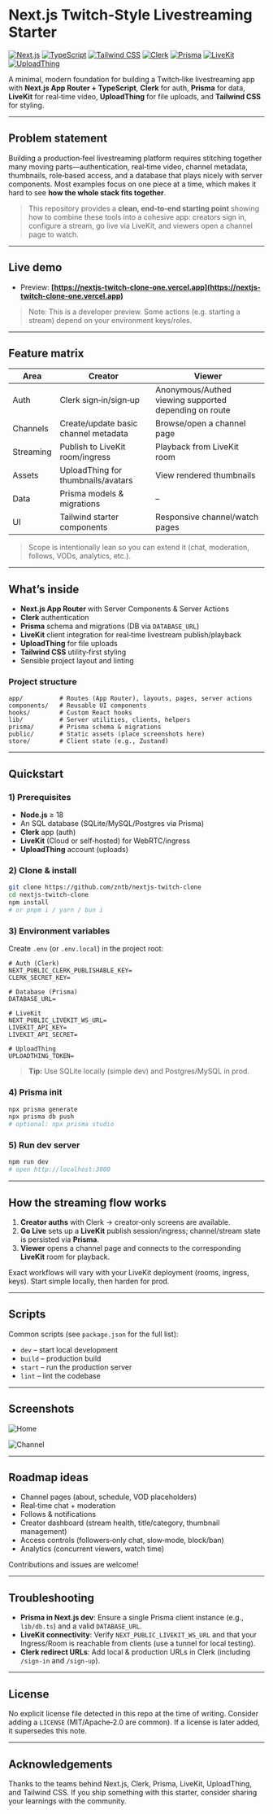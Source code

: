 # Next.js Twitch‑Style Livestreaming Starter

[![Next.js](https://img.shields.io/badge/Next.js-App%20Router-000)](https://nextjs.org/) [![TypeScript](https://img.shields.io/badge/TypeScript-Strict-3178C6)](https://www.typescriptlang.org/) [![Tailwind CSS](https://img.shields.io/badge/Tailwind-CSS-38B2AC)](https://tailwindcss.com/) [![Clerk](https://img.shields.io/badge/Auth-Clerk-6C47FF)](https://clerk.com/) [![Prisma](https://img.shields.io/badge/ORM-Prisma-2D3748)](https://prisma.io/) [![LiveKit](https://img.shields.io/badge/RTC-LiveKit-FF4D4D)](https://livekit.io/) [![UploadThing](https://img.shields.io/badge/Uploads-UploadThing-000)](https://uploadthing.com/)

A minimal, modern foundation for building a Twitch‑like livestreaming app with **Next.js App Router + TypeScript**, **Clerk** for auth, **Prisma** for data, **LiveKit** for real‑time video, **UploadThing** for file uploads, and **Tailwind CSS** for styling.

---

## Problem statement

Building a production‑feel livestreaming platform requires stitching together many moving parts—authentication, real‑time video, channel metadata, thumbnails, role‑based access, and a database that plays nicely with server components. Most examples focus on one piece at a time, which makes it hard to see **how the whole stack fits together**.

> This repository provides a **clean, end‑to‑end starting point** showing how to combine these tools into a cohesive app: creators sign in, configure a stream, go live via LiveKit, and viewers open a channel page to watch.

---

## Live demo

- Preview: **[https://nextjs-twitch-clone-one.vercel.app](https://nextjs-twitch-clone-one.vercel.app)**

> Note: This is a developer preview. Some actions (e.g. starting a stream) depend on your environment keys/roles.

---

## Feature matrix

| Area      | Creator                              | Viewer                                                |
| --------- | ------------------------------------ | ----------------------------------------------------- |
| Auth      | Clerk sign‑in/sign‑up                | Anonymous/Authed viewing supported depending on route |
| Channels  | Create/update basic channel metadata | Browse/open a channel page                            |
| Streaming | Publish to LiveKit room/ingress      | Playback from LiveKit room                            |
| Assets    | UploadThing for thumbnails/avatars   | View rendered thumbnails                              |
| Data      | Prisma models & migrations           | –                                                     |
| UI        | Tailwind starter components          | Responsive channel/watch pages                        |

> Scope is intentionally lean so you can extend it (chat, moderation, follows, VODs, analytics, etc.).

---

## What’s inside

- **Next.js App Router** with Server Components & Server Actions
- **Clerk** authentication
- **Prisma** schema and migrations (DB via `DATABASE_URL`)
- **LiveKit** client integration for real‑time livestream publish/playback
- **UploadThing** for file uploads
- **Tailwind CSS** utility‑first styling
- Sensible project layout and linting

### Project structure

```text
app/          # Routes (App Router), layouts, pages, server actions
components/   # Reusable UI components
hooks/        # Custom React hooks
lib/          # Server utilities, clients, helpers
prisma/       # Prisma schema & migrations
public/       # Static assets (place screenshots here)
store/        # Client state (e.g., Zustand)
```

---

## Quickstart

### 1) Prerequisites

- **Node.js** ≥ 18
- An SQL database (SQLite/MySQL/Postgres via Prisma)
- **Clerk** app (auth)
- **LiveKit** (Cloud or self‑hosted) for WebRTC/ingress
- **UploadThing** account (uploads)

### 2) Clone & install

```bash
git clone https://github.com/zntb/nextjs-twitch-clone
cd nextjs-twitch-clone
npm install
# or pnpm i / yarn / bun i
```

### 3) Environment variables

Create `.env` (or `.env.local`) in the project root:

```dotenv
# Auth (Clerk)
NEXT_PUBLIC_CLERK_PUBLISHABLE_KEY=
CLERK_SECRET_KEY=

# Database (Prisma)
DATABASE_URL=

# LiveKit
NEXT_PUBLIC_LIVEKIT_WS_URL=
LIVEKIT_API_KEY=
LIVEKIT_API_SECRET=

# UploadThing
UPLOADTHING_TOKEN=
```

> **Tip:** Use SQLite locally (simple dev) and Postgres/MySQL in prod.

### 4) Prisma init

```bash
npx prisma generate
npx prisma db push
# optional: npx prisma studio
```

### 5) Run dev server

```bash
npm run dev
# open http://localhost:3000
```

---

## How the streaming flow works

1. **Creator auths** with Clerk → creator‑only screens are available.
2. **Go Live** sets up a **LiveKit** publish session/ingress; channel/stream state is persisted via **Prisma**.
3. **Viewer** opens a channel page and connects to the corresponding **LiveKit** room for playback.

Exact workflows will vary with your LiveKit deployment (rooms, ingress, keys). Start simple locally, then harden for prod.

---

## Scripts

Common scripts (see `package.json` for the full list):

- `dev` – start local development
- `build` – production build
- `start` – run the production server
- `lint` – lint the codebase

---

## Screenshots

![Home](public/screenshots/home.png)

![Channel](public/screenshots/channel.png)

---

## Roadmap ideas

- Channel pages (about, schedule, VOD placeholders)
- Real‑time chat + moderation
- Follows & notifications
- Creator dashboard (stream health, title/category, thumbnail management)
- Access controls (followers‑only chat, slow‑mode, block/ban)
- Analytics (concurrent viewers, watch time)

Contributions and issues are welcome!

---

## Troubleshooting

- **Prisma in Next.js dev**: Ensure a single Prisma client instance (e.g., `lib/db.ts`) and a valid `DATABASE_URL`.
- **LiveKit connectivity**: Verify `NEXT_PUBLIC_LIVEKIT_WS_URL` and that your Ingress/Room is reachable from clients (use a tunnel for local testing).
- **Clerk redirect URLs**: Add local & production URLs in Clerk (including `/sign-in` and `/sign-up`).

---

## License

No explicit license file detected in this repo at the time of writing. Consider adding a `LICENSE` (MIT/Apache‑2.0 are common). If a license is later added, it supersedes this note.

---

## Acknowledgements

Thanks to the teams behind Next.js, Clerk, Prisma, LiveKit, UploadThing, and Tailwind CSS. If you ship something with this starter, consider sharing your learnings with the community.
